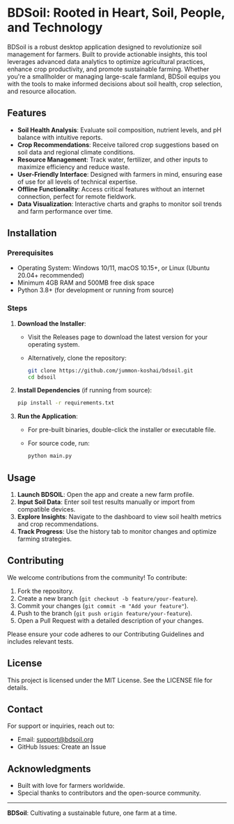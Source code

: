 # BDSoil: Rooted in Heart, Soil, People, and Technology

BDSoil is a robust desktop application designed to revolutionize soil management for farmers. Built to provide actionable insights, this tool leverages advanced data analytics to optimize agricultural practices, enhance crop productivity, and promote sustainable farming. Whether you're a smallholder or managing large-scale farmland, BDSoil equips you with the tools to make informed decisions about soil health, crop selection, and resource allocation.

## Features

- **Soil Health Analysis**: Evaluate soil composition, nutrient levels, and pH balance with intuitive reports.
- **Crop Recommendations**: Receive tailored crop suggestions based on soil data and regional climate conditions.
- **Resource Management**: Track water, fertilizer, and other inputs to maximize efficiency and reduce waste.
- **User-Friendly Interface**: Designed with farmers in mind, ensuring ease of use for all levels of technical expertise.
- **Offline Functionality**: Access critical features without an internet connection, perfect for remote fieldwork.
- **Data Visualization**: Interactive charts and graphs to monitor soil trends and farm performance over time.

## Installation

### Prerequisites

- Operating System: Windows 10/11, macOS 10.15+, or Linux (Ubuntu 20.04+ recommended)
- Minimum 4GB RAM and 500MB free disk space
- Python 3.8+ (for development or running from source)

### Steps

1. **Download the Installer**:

   - Visit the Releases page to download the latest version for your operating system.
   - Alternatively, clone the repository:

     ```bash
     git clone https://github.com/jummon-koshai/bdsoil.git
     cd bdsoil
     ```

2. **Install Dependencies** (if running from source):

   ```bash
   pip install -r requirements.txt
   ```

3. **Run the Application**:

   - For pre-built binaries, double-click the installer or executable file.
   - For source code, run:

     ```bash
     python main.py
     ```

## Usage

1. **Launch BDSOIL**: Open the app and create a new farm profile.
2. **Input Soil Data**: Enter soil test results manually or import from compatible devices.
3. **Explore Insights**: Navigate to the dashboard to view soil health metrics and crop recommendations.
4. **Track Progress**: Use the history tab to monitor changes and optimize farming strategies.

## Contributing

We welcome contributions from the community! To contribute:

1. Fork the repository.
2. Create a new branch (`git checkout -b feature/your-feature`).
3. Commit your changes (`git commit -m "Add your feature"`).
4. Push to the branch (`git push origin feature/your-feature`).
5. Open a Pull Request with a detailed description of your changes.

Please ensure your code adheres to our Contributing Guidelines and includes relevant tests.

## License

This project is licensed under the MIT License. See the LICENSE file for details.

## Contact

For support or inquiries, reach out to:

- Email: support@bdsoil.org
- GitHub Issues: Create an Issue

## Acknowledgments

- Built with love for farmers worldwide.
- Special thanks to contributors and the open-source community.

---

**BDSoil**: Cultivating a sustainable future, one farm at a time.
